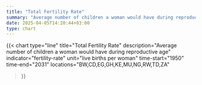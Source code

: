 ```yaml
---
title: "Total Fertility Rate"
summary: "Average number of children a woman would have during reproductive age"
date: 2025-04-05T14:20:44+03:00
type: chart
---
```


{{< chart
    type="line"
    title="Total Fertility Rate"
    description="Average number of children a woman would have during reproductive age"
    indicator="fertility-rate"
    unit="live births per woman"
    time-start="1950"
    time-end="2031"
    locations="BW,CD,EG,GH,KE,MU,NG,RW,TD,ZA"
>}}
